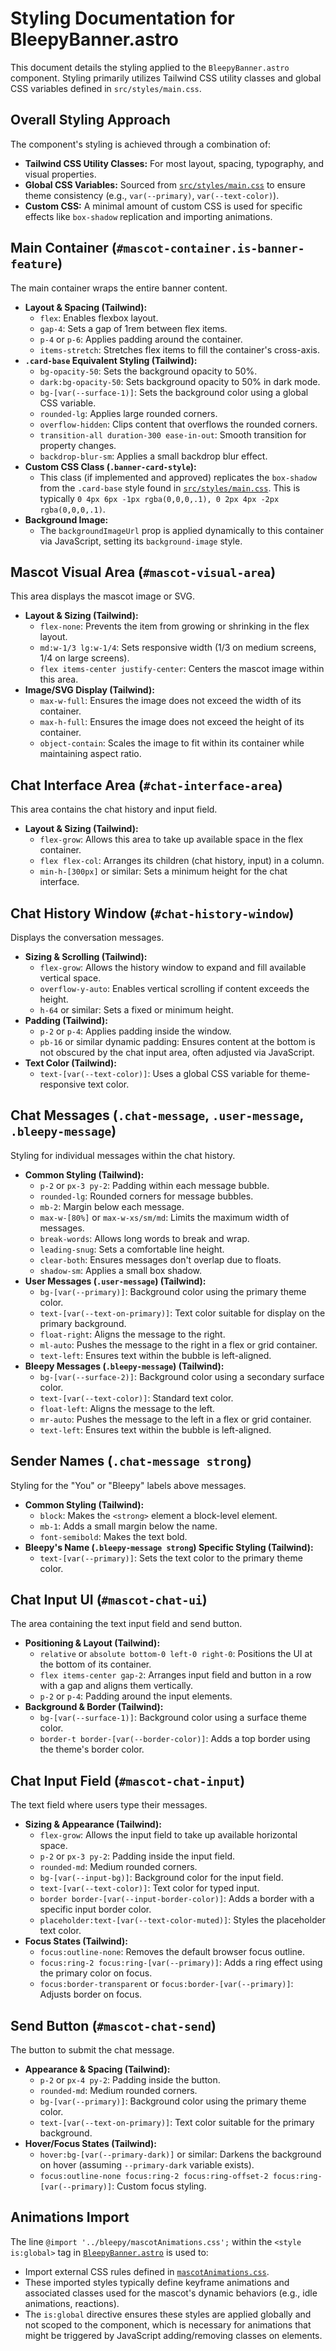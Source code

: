 # Styling Documentation for BleepyBanner.astro

This document details the styling applied to the `BleepyBanner.astro` component. Styling primarily utilizes Tailwind CSS utility classes and global CSS variables defined in `src/styles/main.css`.

## Overall Styling Approach

The component's styling is achieved through a combination of:

*   **Tailwind CSS Utility Classes:** For most layout, spacing, typography, and visual properties.
*   **Global CSS Variables:** Sourced from [`src/styles/main.css`](src/styles/main.css:0) to ensure theme consistency (e.g., `var(--primary)`, `var(--text-color)`).
*   **Custom CSS:** A minimal amount of custom CSS is used for specific effects like `box-shadow` replication and importing animations.

## Main Container (`#mascot-container.is-banner-feature`)

The main container wraps the entire banner content.

*   **Layout & Spacing (Tailwind):**
    *   `flex`: Enables flexbox layout.
    *   `gap-4`: Sets a gap of 1rem between flex items.
    *   `p-4` or `p-6`: Applies padding around the container.
    *   `items-stretch`: Stretches flex items to fill the container's cross-axis.
*   **`.card-base` Equivalent Styling (Tailwind):**
    *   `bg-opacity-50`: Sets the background opacity to 50%.
    *   `dark:bg-opacity-50`: Sets background opacity to 50% in dark mode.
    *   `bg-[var(--surface-1)]`: Sets the background color using a global CSS variable.
    *   `rounded-lg`: Applies large rounded corners.
    *   `overflow-hidden`: Clips content that overflows the rounded corners.
    *   `transition-all duration-300 ease-in-out`: Smooth transition for property changes.
    *   `backdrop-blur-sm`: Applies a small backdrop blur effect.
*   **Custom CSS Class (`.banner-card-style`):**
    *   This class (if implemented and approved) replicates the `box-shadow` from the `.card-base` style found in [`src/styles/main.css`](src/styles/main.css:0). This is typically `0 4px 6px -1px rgba(0,0,0,.1), 0 2px 4px -2px rgba(0,0,0,.1)`.
*   **Background Image:**
    *   The `backgroundImageUrl` prop is applied dynamically to this container via JavaScript, setting its `background-image` style.

## Mascot Visual Area (`#mascot-visual-area`)

This area displays the mascot image or SVG.

*   **Layout & Sizing (Tailwind):**
    *   `flex-none`: Prevents the item from growing or shrinking in the flex layout.
    *   `md:w-1/3 lg:w-1/4`: Sets responsive width (1/3 on medium screens, 1/4 on large screens).
    *   `flex items-center justify-center`: Centers the mascot image within this area.
*   **Image/SVG Display (Tailwind):**
    *   `max-w-full`: Ensures the image does not exceed the width of its container.
    *   `max-h-full`: Ensures the image does not exceed the height of its container.
    *   `object-contain`: Scales the image to fit within its container while maintaining aspect ratio.

## Chat Interface Area (`#chat-interface-area`)

This area contains the chat history and input field.

*   **Layout & Sizing (Tailwind):**
    *   `flex-grow`: Allows this area to take up available space in the flex container.
    *   `flex flex-col`: Arranges its children (chat history, input) in a column.
    *   `min-h-[300px]` or similar: Sets a minimum height for the chat interface.

## Chat History Window (`#chat-history-window`)

Displays the conversation messages.

*   **Sizing & Scrolling (Tailwind):**
    *   `flex-grow`: Allows the history window to expand and fill available vertical space.
    *   `overflow-y-auto`: Enables vertical scrolling if content exceeds the height.
    *   `h-64` or similar: Sets a fixed or minimum height.
*   **Padding (Tailwind):**
    *   `p-2` or `p-4`: Applies padding inside the window.
    *   `pb-16` or similar dynamic padding: Ensures content at the bottom is not obscured by the chat input area, often adjusted via JavaScript.
*   **Text Color (Tailwind):**
    *   `text-[var(--text-color)]`: Uses a global CSS variable for theme-responsive text color.

## Chat Messages (`.chat-message`, `.user-message`, `.bleepy-message`)

Styling for individual messages within the chat history.

*   **Common Styling (Tailwind):**
    *   `p-2` or `px-3 py-2`: Padding within each message bubble.
    *   `rounded-lg`: Rounded corners for message bubbles.
    *   `mb-2`: Margin below each message.
    *   `max-w-[80%]` or `max-w-xs/sm/md`: Limits the maximum width of messages.
    *   `break-words`: Allows long words to break and wrap.
    *   `leading-snug`: Sets a comfortable line height.
    *   `clear-both`: Ensures messages don't overlap due to floats.
    *   `shadow-sm`: Applies a small box shadow.
*   **User Messages (`.user-message`) (Tailwind):**
    *   `bg-[var(--primary)]`: Background color using the primary theme color.
    *   `text-[var(--text-on-primary)]`: Text color suitable for display on the primary background.
    *   `float-right`: Aligns the message to the right.
    *   `ml-auto`: Pushes the message to the right in a flex or grid container.
    *   `text-left`: Ensures text within the bubble is left-aligned.
*   **Bleepy Messages (`.bleepy-message`) (Tailwind):**
    *   `bg-[var(--surface-2)]`: Background color using a secondary surface color.
    *   `text-[var(--text-color)]`: Standard text color.
    *   `float-left`: Aligns the message to the left.
    *   `mr-auto`: Pushes the message to the left in a flex or grid container.
    *   `text-left`: Ensures text within the bubble is left-aligned.

## Sender Names (`.chat-message strong`)

Styling for the "You" or "Bleepy" labels above messages.

*   **Common Styling (Tailwind):**
    *   `block`: Makes the `<strong>` element a block-level element.
    *   `mb-1`: Adds a small margin below the name.
    *   `font-semibold`: Makes the text bold.
*   **Bleepy's Name (`.bleepy-message strong`) Specific Styling (Tailwind):**
    *   `text-[var(--primary)]`: Sets the text color to the primary theme color.

## Chat Input UI (`#mascot-chat-ui`)

The area containing the text input field and send button.

*   **Positioning & Layout (Tailwind):**
    *   `relative` or `absolute bottom-0 left-0 right-0`: Positions the UI at the bottom of its container.
    *   `flex items-center gap-2`: Arranges input field and button in a row with a gap and aligns them vertically.
    *   `p-2` or `p-4`: Padding around the input elements.
*   **Background & Border (Tailwind):**
    *   `bg-[var(--surface-1)]`: Background color using a surface theme color.
    *   `border-t border-[var(--border-color)]`: Adds a top border using the theme's border color.

## Chat Input Field (`#mascot-chat-input`)

The text field where users type their messages.

*   **Sizing & Appearance (Tailwind):**
    *   `flex-grow`: Allows the input field to take up available horizontal space.
    *   `p-2` or `px-3 py-2`: Padding inside the input field.
    *   `rounded-md`: Medium rounded corners.
    *   `bg-[var(--input-bg)]`: Background color for the input field.
    *   `text-[var(--text-color)]`: Text color for typed input.
    *   `border border-[var(--input-border-color)]`: Adds a border with a specific input border color.
    *   `placeholder:text-[var(--text-color-muted)]`: Styles the placeholder text color.
*   **Focus States (Tailwind):**
    *   `focus:outline-none`: Removes the default browser focus outline.
    *   `focus:ring-2 focus:ring-[var(--primary)]`: Adds a ring effect using the primary color on focus.
    *   `focus:border-transparent` or `focus:border-[var(--primary)]`: Adjusts border on focus.

## Send Button (`#mascot-chat-send`)

The button to submit the chat message.

*   **Appearance & Spacing (Tailwind):**
    *   `p-2` or `px-4 py-2`: Padding inside the button.
    *   `rounded-md`: Medium rounded corners.
    *   `bg-[var(--primary)]`: Background color using the primary theme color.
    *   `text-[var(--text-on-primary)]`: Text color suitable for the primary background.
*   **Hover/Focus States (Tailwind):**
    *   `hover:bg-[var(--primary-dark)]` or similar: Darkens the background on hover (assuming `--primary-dark` variable exists).
    *   `focus:outline-none focus:ring-2 focus:ring-offset-2 focus:ring-[var(--primary)]`: Custom focus styling.

## Animations Import

The line `@import '../bleepy/mascotAnimations.css';` within the `<style is:global>` tag in [`BleepyBanner.astro`](src/components/bleepy/BleepyBanner.astro:0) is used to:

*   Import external CSS rules defined in [`mascotAnimations.css`](src/components/bleepy/mascotAnimations.css:0).
*   These imported styles typically define keyframe animations and associated classes used for the mascot's dynamic behaviors (e.g., idle animations, reactions).
*   The `is:global` directive ensures these styles are applied globally and not scoped to the component, which is necessary for animations that might be triggered by JavaScript adding/removing classes on elements.